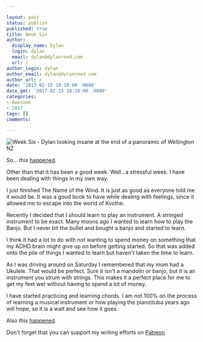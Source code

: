 ```yaml
---

layout: post
status: publish
published: true
title: Week Six
author:
  display_name: Dylan
  login: dylan
  email: dylan@dylanreed.com
  url: /
author_login: dylan
author_email: dylan@dylanreed.com
author_url: /
date: '2017-02-15 10:10:00 -0600'
date_gmt: '2017-02-15 10:10:00 -0600'
categories:
- Awesome
- 2017
tags: []
comments:

---
```

![Week Six - Dylan looking insane at the end of a panoramic of Wellington NZ](https://raw.githubusercontent.com/dylanreed/dylanreed.com/gh-pages/Images/Weekly-Blog-Post-Six.jpg)

So... this [happened](https://medium.com/@dylanreed/the-time-i-pooped-blood-599c9cbe0432#.9ms2m3u3z).

Other than that it has been a good week. Well...a stressful week. I have been dealing with things in my own way. 

I just finished The Name of the Wind. It is just as good as everyone told me it would be. It was a good book to have while dealing with feelings, since it allowed me to escape into the world of Kvothe. 

Recently I decided that I should learn to play an instrument. A stringed instrument to be exact. Many moons ago I wanted to learn how to play the Banjo. But I never bit the bullet and bought a banjo and started to learn. 

I think it had a lot to do with not wanting to spend money on something that my ADHD brain might give up on before getting started. So that was added onto the pile of things I wanted to learn but haven't taken the time to learn. 

As I was driving around on Saturday I remembered that my mom had a Ukulele. That would be perfect. Sure it isn't a mandolin or banjo, but it is an instrument you strum with strings. This makes it a perfect place for me to get my feet wet without having to spend a lot of money. 

I have started practicing and learning chords. I am not 100% on the process of learning a musical instrument or how playing the piano\tuba years ago will hope, so it is a wait and see how it goes. 

Also this [happened](https://twitter.com/i/moments/829833295240232960).


Don't forget that you can support my writing efforts on [Patreon](https://www.patreon.com/dylanreed)
